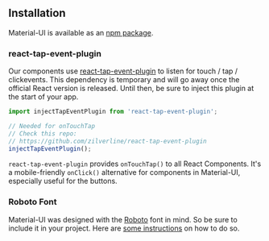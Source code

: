 ## Installation

Material-UI is available as an [npm package](https://www.npmjs.org/package/material-ui).

### react-tap-event-plugin

Our components use [react-tap-event-plugin](https://github.com/zilverline/react-tap-event-plugin)
to listen for touch / tap / clickevents.
This dependency is temporary and will go away once the official React version is released.
Until then, be sure to inject this plugin at the start of your app.

```js
import injectTapEventPlugin from 'react-tap-event-plugin';

// Needed for onTouchTap
// Check this repo:
// https://github.com/zilverline/react-tap-event-plugin
injectTapEventPlugin();
```

`react-tap-event-plugin` provides `onTouchTap()` to all React Components.
It's a mobile-friendly `onClick()` alternative for components in Material-UI, especially useful for the buttons.

### Roboto Font

Material-UI was designed with the [Roboto](http://www.google.com/fonts/specimen/Roboto)
font in mind.
So be sure to include it in your project.
Here are [some instructions](http://www.google.com/fonts#UsePlace:use/Collection:Roboto:400,300,500)
on how to do so.
